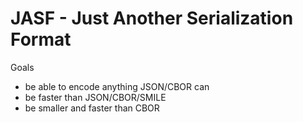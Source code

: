 # JASF - Just Another Serialization Format


Goals
- be able to encode anything JSON/CBOR can
- be faster than JSON/CBOR/SMILE
- be smaller and faster than CBOR
